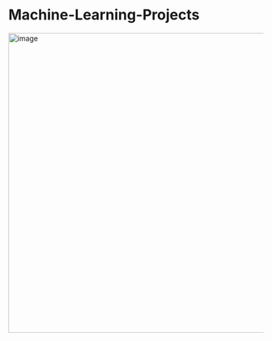 # Machine-Learning-Projects

<img width="773" height="592" alt="image" src="https://github.com/user-attachments/assets/e3854349-847e-42c8-a63d-5e20cb9f6ef1" />
